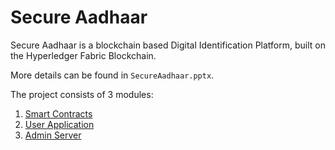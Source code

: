 # Secure Aadhaar
Secure Aadhaar is a blockchain based Digital Identification Platform, built on the Hyperledger Fabric Blockchain.

More details can be found in `SecureAadhaar.pptx`.

The project consists of 3 modules:
1. [Smart Contracts](https://github.com/TeamAlpha-NITK/Secure-Aadhaar-SmartContract)
2. [User Application](https://github.com/TeamAlpha-NITK/Secure-Aadhaar-FrontEnd)
3. [Admin Server](https://github.com/TeamAlpha-NITK/Secure-Aadhaar-AdminServer)
